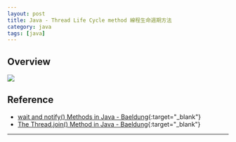 ```yaml
---
layout: post
title: Java - Thread Life Cycle method 線程生命週期方法
category: java
tags: [java]
---
```


## Overview

![](https://hauchenglee.github.io/assets/images/it/java/Life_cycle_of_a_Thread_in_Java.jpg)

## Reference

- [wait and notify() Methods in Java - Baeldung](https://www.baeldung.com/java-wait-notify){:target="_blank"}
- [The Thread.join() Method in Java - Baeldung](https://www.baeldung.com/java-thread-join){:target="_blank"}

---